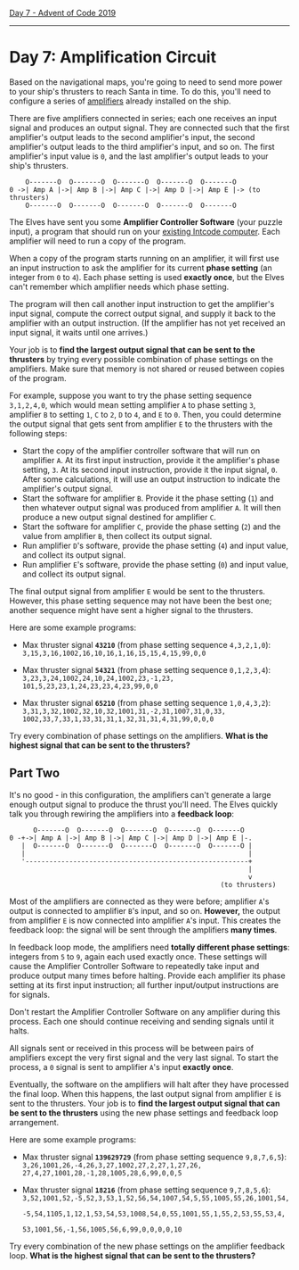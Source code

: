 [Day 7 - Advent of Code 2019](https://adventofcode.com/2019/day/7)

---

# Day 7: Amplification Circuit

Based on the navigational maps, you're going to need to send more power to your ship's thrusters to reach Santa in time. To do this, you'll need to configure a series of [amplifiers](https://en.wikipedia.org/wiki/Amplifier) already installed on the ship.

There are five amplifiers connected in series; each one receives an input signal and produces an output signal. They are connected such that the first amplifier's output leads to the second amplifier's input, the second amplifier's output leads to the third amplifier's input, and so on. The first amplifier's input value is `0`, and the last amplifier's output leads to your ship's thrusters.

        O-------O  O-------O  O-------O  O-------O  O-------O
    0 ->| Amp A |->| Amp B |->| Amp C |->| Amp D |->| Amp E |-> (to thrusters)
        O-------O  O-------O  O-------O  O-------O  O-------O

The Elves have sent you some **Amplifier Controller Software** (your puzzle input), a program that should run on your [existing Intcode computer](https://adventofcode.com/2019/day/5). Each amplifier will need to run a copy of the program.

When a copy of the program starts running on an amplifier, it will first use an input instruction to ask the amplifier for its current **phase setting** (an integer from `0` to `4`). Each phase setting is used **exactly once**, but the Elves can't remember which amplifier needs which phase setting.

The program will then call another input instruction to get the amplifier's input signal, compute the correct output signal, and supply it back to the amplifier with an output instruction. (If the amplifier has not yet received an input signal, it waits until one arrives.)

Your job is to **find the largest output signal that can be sent to the thrusters** by trying every possible combination of phase settings on the amplifiers. Make sure that memory is not shared or reused between copies of the program.

For example, suppose you want to try the phase setting sequence `3,1,2,4,0`, which would mean setting amplifier `A` to phase setting `3`, amplifier `B` to setting `1`, `C` to `2`, `D` to `4`, and `E` to `0`. Then, you could determine the output signal that gets sent from amplifier `E` to the thrusters with the following steps:

- Start the copy of the amplifier controller software that will run on amplifier `A`. At its first input instruction, provide it the amplifier's phase setting, `3`. At its second input instruction, provide it the input signal, `0`. After some calculations, it will use an output instruction to indicate the amplifier's output signal.
- Start the software for amplifier `B`. Provide it the phase setting (`1`) and then whatever output signal was produced from amplifier `A`. It will then produce a new output signal destined for amplifier `C`.
- Start the software for amplifier `C`, provide the phase setting (`2`) and the value from amplifier `B`, then collect its output signal.
- Run amplifier `D`'s software, provide the phase setting (`4`) and input value, and collect its output signal.
- Run amplifier `E`'s software, provide the phase setting (`0`) and input value, and collect its output signal.

The final output signal from amplifier `E` would be sent to the thrusters. However, this phase setting sequence may not have been the best one; another sequence might have sent a higher signal to the thrusters.

Here are some example programs:

- Max thruster signal **`43210`** (from phase setting sequence `4,3,2,1,0`):
<code>3,15,3,16,1002,16,10,16,1,16,15,15,4,15,99,0,0</code>

- Max thruster signal **`54321`** (from phase setting sequence `0,1,2,3,4`):<br />
<code>3,23,3,24,1002,24,10,24,1002,23,-1,23,<br />101,5,23,23,1,24,23,23,4,23,99,0,0</code>

- Max thruster signal **`65210`** (from phase setting sequence `1,0,4,3,2`):<br />
<code>3,31,3,32,1002,32,10,32,1001,31,-2,31,1007,31,0,33,<br />1002,33,7,33,1,33,31,31,1,32,31,31,4,31,99,0,0,0</code>

Try every combination of phase settings on the amplifiers. **What is the highest signal that can be sent to the thrusters?**

## Part Two

It's no good - in this configuration, the amplifiers can't generate a large enough output signal to produce the thrust you'll need. The Elves quickly talk you through rewiring the amplifiers into a **feedback loop**:

          O-------O  O-------O  O-------O  O-------O  O-------O
    0 -+->| Amp A |->| Amp B |->| Amp C |->| Amp D |->| Amp E |-.
       |  O-------O  O-------O  O-------O  O-------O  O-------O |
       |                                                        |
       '--------------------------------------------------------+
                                                                |
                                                                v
                                                         (to thrusters)

Most of the amplifiers are connected as they were before; amplifier `A`'s output is connected to amplifier `B`'s input, and so on. **However,** the output from amplifier `E` is now connected into amplifier `A`'s input. This creates the feedback loop: the signal will be sent through the amplifiers **many times**.

In feedback loop mode, the amplifiers need **totally different phase settings**: integers from `5` to `9`, again each used exactly once. These settings will cause the Amplifier Controller Software to repeatedly take input and produce output many times before halting. Provide each amplifier its phase setting at its first input instruction; all further input/output instructions are for signals.

Don't restart the Amplifier Controller Software on any amplifier during this process. Each one should continue receiving and sending signals until it halts.

All signals sent or received in this process will be between pairs of amplifiers except the very first signal and the very last signal. To start the process, a `0` signal is sent to amplifier `A`'s input **exactly once**.

Eventually, the software on the amplifiers will halt after they have processed the final loop. When this happens, the last output signal from amplifier `E` is sent to the thrusters. Your job is to **find the largest output signal that can be sent to the thrusters** using the new phase settings and feedback loop arrangement.

Here are some example programs:

- Max thruster signal **`139629729`** (from phase setting sequence `9,8,7,6,5`):
<code>3,26,1001,26,-4,26,3,27,1002,27,2,27,1,27,26,<br />27,4,27,1001,28,-1,28,1005,28,6,99,0,0,5</code>

- Max thruster signal **`18216`** (from phase setting sequence `9,7,8,5,6`):
<code>3,52,1001,52,-5,52,3,53,1,52,56,54,1007,54,5,55,1005,55,26,1001,54,<br />
-5,54,1105,1,12,1,53,54,53,1008,54,0,55,1001,55,1,55,2,53,55,53,4,<br />
53,1001,56,-1,56,1005,56,6,99,0,0,0,0,10</code>

Try every combination of the new phase settings on the amplifier feedback loop. **What is the highest signal that can be sent to the thrusters?**
